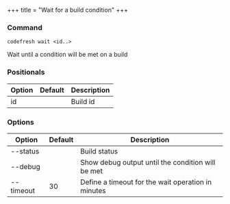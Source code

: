 +++
title = "Wait for a build condition"
+++

### Command
`codefresh wait <id..>`

Wait until a condition will be met on a build
### Positionals

Option | Default | Description
--------- | ----------- | -----------
id |  | Build id
### Options

Option | Default | Description
--------- | ----------- | -----------
--status |  | Build status
--debug |  | Show debug output until the condition will be met
--timeout | 30 | Define a timeout for the wait operation in minutes
